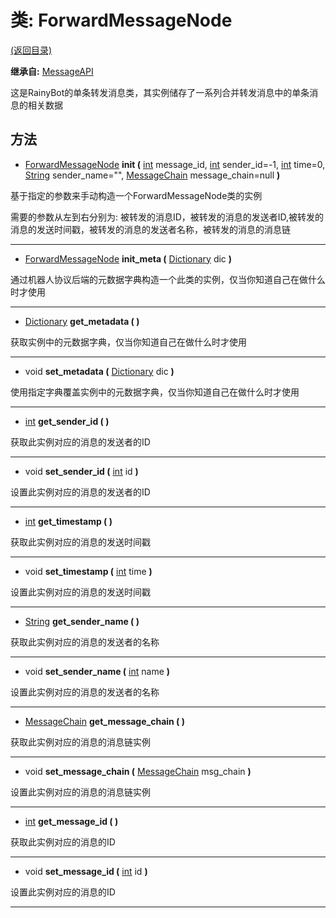 # 类: ForwardMessageNode  
[(返回目录)](README.md)  
  
**继承自:** [MessageAPI](MessageAPI.md)  
  
这是RainyBot的单条转发消息类，其实例储存了一系列合并转发消息中的单条消息的相关数据  
  
## 方法 
  
- [ForwardMessageNode](ForwardMessageNode.md) **init (** [int](https://docs.godotengine.org/en/latest/classes/class_int.html) message_id, [int](https://docs.godotengine.org/en/latest/classes/class_int.html) sender_id=-1, [int](https://docs.godotengine.org/en/latest/classes/class_int.html) time=0, [String](https://docs.godotengine.org/en/latest/classes/class_string.html) sender_name="", [MessageChain](MessageChain.md) message_chain=null **)**  
  
基于指定的参数来手动构造一个ForwardMessageNode类的实例   
  
需要的参数从左到右分别为: 被转发的消息ID，被转发的消息的发送者ID,被转发的消息的发送时间戳，被转发的消息的发送者名称，被转发的消息的消息链  
  
---  
  
- [ForwardMessageNode](ForwardMessageNode.md) **init_meta (** [Dictionary](https://docs.godotengine.org/en/latest/classes/class_dictionary.html) dic **)**  
  
通过机器人协议后端的元数据字典构造一个此类的实例，仅当你知道自己在做什么时才使用  
  
---  
  
- [Dictionary](https://docs.godotengine.org/en/latest/classes/class_dictionary.html) **get_metadata ( )**  
  
获取实例中的元数据字典，仅当你知道自己在做什么时才使用  
  
---  
  
- void **set_metadata (** [Dictionary](https://docs.godotengine.org/en/latest/classes/class_dictionary.html) dic **)**  
  
使用指定字典覆盖实例中的元数据字典，仅当你知道自己在做什么时才使用  
  
---  
  
- [int](https://docs.godotengine.org/en/latest/classes/class_int.html) **get_sender_id ( )**  
  
获取此实例对应的消息的发送者的ID  
  
---  
  
- void **set_sender_id (** [int](https://docs.godotengine.org/en/latest/classes/class_int.html) id **)**  
  
设置此实例对应的消息的发送者的ID  
  
---  
  
- [int](https://docs.godotengine.org/en/latest/classes/class_int.html) **get_timestamp ( )**  
  
获取此实例对应的消息的发送时间戳  
  
---  
  
- void **set_timestamp (** [int](https://docs.godotengine.org/en/latest/classes/class_int.html) time **)**  
  
设置此实例对应的消息的发送时间戳  
  
---  
  
- [String](https://docs.godotengine.org/en/latest/classes/class_string.html) **get_sender_name ( )**  
  
获取此实例对应的消息的发送者的名称  
  
---  
  
- void **set_sender_name (** [int](https://docs.godotengine.org/en/latest/classes/class_int.html) name **)**  
  
设置此实例对应的消息的发送者的名称  
  
---  
  
- [MessageChain](MessageChain.md) **get_message_chain ( )**  
  
获取此实例对应的消息的消息链实例  
  
---  
  
- void **set_message_chain (** [MessageChain](MessageChain.md) msg_chain **)**  
  
设置此实例对应的消息的消息链实例  
  
---  
  
- [int](https://docs.godotengine.org/en/latest/classes/class_int.html) **get_message_id ( )**  
  
获取此实例对应的消息的ID  
  
---  
  
- void **set_message_id (** [int](https://docs.godotengine.org/en/latest/classes/class_int.html) id **)**  
  
设置此实例对应的消息的ID  
  
---  
  

